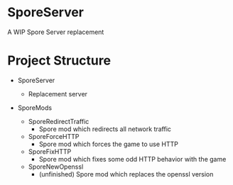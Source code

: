 # SporeServer
A WIP Spore Server replacement


# Project Structure

* SporeServer
   * Replacement server

* SporeMods
   * SporeRedirectTraffic
     * Spore mod which redirects all network traffic
   * SporeForceHTTP
     * Spore mod which forces the game to use HTTP
   * SporeFixHTTP
     * Spore mod which fixes some odd HTTP behavior with the game
   * SporeNewOpenssl
     * (unfinished) Spore mod which replaces the openssl version
   
